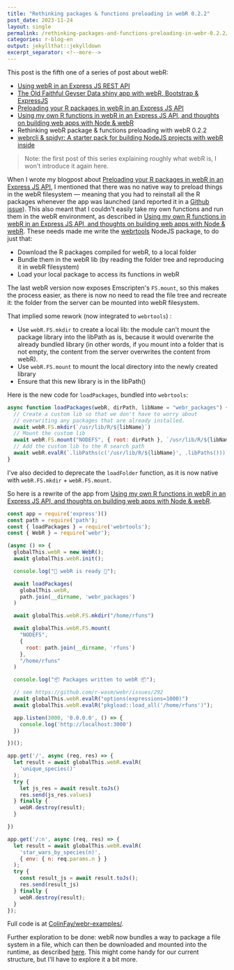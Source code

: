 ```yaml
---
title: "Rethinking packages & functions preloading in webR 0.2.2"
post_date: 2023-11-24
layout: single
permalink: /rethinking-packages-and-functions-preloading-in-webr-0.2.2/
categories: r-blog-en
output: jekyllthat::jekylldown
excerpt_separator: <!--more-->
---
```


This post is the fifth one of a series of post about webR:

+ [Using webR in an Express JS REST API](https://colinfay.me//calling-webr-from-expressjs/)
+ [The Old Faithful Geyser Data shiny app with webR, Bootstrap & ExpressJS](https://colinfay.me//old-faithful-express-bootstrap-webr/)
+ [Preloading your R packages in webR in an Express JS API](https://colinfay.me//preloading-your-r-packages-in-webr-in-an-express-js-api/)
+ [Using my own R functions in webR in an Express JS API, and thoughts on building web apps with Node & webR](https://colinfay.me/using-own-functions-in-webr-node-js/)
+ Rethinking webR package & functions preloading with webR 0.2.2
+ [webrcli & spidyr: A starter pack for building NodeJS projects with webR inside](https://colinfay.me/webrcli-and-spidyr/)

> Note: the first post of this series explaining roughly what webR is, I won't introduce it again here.

When I wrote my blogpost about [Preloading your R packages in webR in an Express JS API](/preloading-your-r-packages-in-webr-in-an-express-js-api/), I mentioned that there was no native way to preload things in the webR filesystem — meaning that you had to reinstall all the R packages whenever the app was launched (and reported it in a [Github issue](https://github.com/r-wasm/webr/issues/260)).
This also meant that I couldn't easily take my own functions and run them in the webR environment, as described in [Using my own R functions in webR in an Express JS API, and thoughts on building web apps with Node & webR](/using-own-functions-in-webr-node-js).
These needs made me write the [webrtools](https://www.npmjs.com/package/webrtools) NodeJS package, to do just that:

- Download the R packages compiled for webR, to a local folder
- Bundle them in the webR lib (by reading the folder tree and reproducing it in webR filesystem)
- Load your local package to access its functions in webR

The last webR version now exposes Emscripten's `FS.mount`, so this makes the process easier, as there is now no need to read the file tree and recreate it: the folder from the server can be mounted into webR filesystem.

That implied some rework (now integrated to `webrtools`) :

- Use `webR.FS.mkdir` to create a local lib: the module can't mount the package library into the libPath as is, because it would overwrite the already bundled library (in other words, if you mount into a folder that is not empty, the content from the server overwrites the content from webR).
- Use `webR.FS.mount` to mount the local directory into the newly created library
- Ensure that this new library is in the libPath()

Here is the new code for `loadPackages`, bundled into `webrtools`:

```javascript
async function loadPackages(webR, dirPath, libName = "webr_packages") {
  // Create a custom lib so that we don't have to worry about
  // overwriting any packages that are already installed.
  await webR.FS.mkdir(`/usr/lib/R/${libName}`)
  // Mount the custom lib
  await webR.FS.mount("NODEFS", { root: dirPath }, `/usr/lib/R/${libName}`);
  // Add the custom lib to the R search path
  await webR.evalR(`.libPaths(c('/usr/lib/R/${libName}', .libPaths()))`);
}
```

I've also decided to deprecate the `loadFolder` function, as it is now native with `webR.FS.mkdir` + `webR.FS.mount`.

So here is a rewrite of the app from [Using my own R functions in webR in an Express JS API, and thoughts on building web apps with Node & webR](/using-own-functions-in-webr-node-js/).

```javascript
const app = require('express')()
const path = require('path');
const { loadPackages } = require('webrtools');
const { WebR } = require('webr');

(async () => {
  globalThis.webR = new WebR();
  await globalThis.webR.init();

  console.log("🚀 webR is ready 🚀");

  await loadPackages(
    globalThis.webR,
    path.join(__dirname, 'webr_packages')
  )

  await globalThis.webR.FS.mkdir("/home/rfuns")

  await globalThis.webR.FS.mount(
    "NODEFS",
    {
      root: path.join(__dirname, 'rfuns')
    },
    "/home/rfuns"
  )

  console.log("📦 Packages written to webR 📦");

  // see https://github.com/r-wasm/webr/issues/292
  await globalThis.webR.evalR("options(expressions=1000)")
  await globalThis.webR.evalR("pkgload::load_all('/home/rfuns')");

  app.listen(3000, '0.0.0.0', () => {
    console.log('http://localhost:3000')
  })

})();

app.get('/', async (req, res) => {
  let result = await globalThis.webR.evalR(
    'unique_species()'
  );
  try {
    let js_res = await result.toJs()
    res.send(js_res.values)
  } finally {
    webR.destroy(result);
  }

})

app.get('/:n', async (req, res) => {
  let result = await globalThis.webR.evalR(
    'star_wars_by_species(n)',
    { env: { n: req.params.n } }
  );
  try {
    const result_js = await result.toJs();
    res.send(result_js)
  } finally {
    webR.destroy(result);
  }
});
```

Full code is at [ColinFay/webr-examples/](https://github.com/ColinFay/webr-examples/tree/main/webr-preload-funs).

Further exploration to be done: webR now bundles a way to package a file system in a file, which can then be downloaded and mounted into the runtime, as described [here](https://docs.r-wasm.org/webr/latest/mounting.html#emscripten-filesystem-images).
This might come handy for our current structure, but I'll have to explore it a bit more.